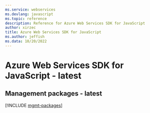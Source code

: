 ```yaml
---
ms.service: webservices
ms.devlang: javascript
ms.topic: reference
description: Reference for Azure Web Services SDK for JavaScript
author: xirzec
title: Azure Web Services SDK for JavaScript
ms.author: jeffish
ms.data: 10/20/2022
---
```

# Azure Web Services SDK for JavaScript - latest

## Management packages - latest
[!INCLUDE [mgmt-packages](web-services-mgmt-index.md)]